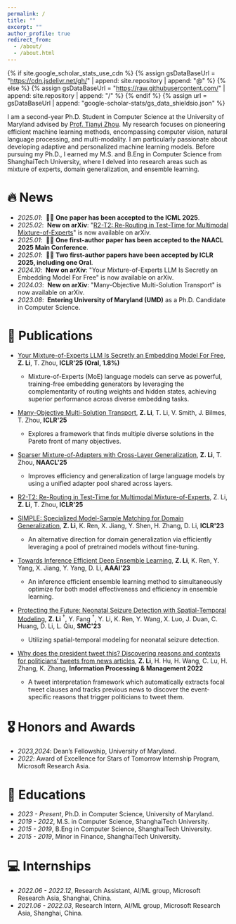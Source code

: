 ```yaml
---
permalink: /
title: ""
excerpt: ""
author_profile: true
redirect_from: 
  - /about/
  - /about.html
---
```


{% if site.google_scholar_stats_use_cdn %}
{% assign gsDataBaseUrl = "https://cdn.jsdelivr.net/gh/" | append: site.repository | append: "@" %}
{% else %}
{% assign gsDataBaseUrl = "https://raw.githubusercontent.com/" | append: site.repository | append: "/" %}
{% endif %}
{% assign url = gsDataBaseUrl | append: "google-scholar-stats/gs_data_shieldsio.json" %}

<span class='anchor' id='about-me'></span>

I am a second-year Ph.D. Student in Computer Science at the University of Maryland advised by [Prof. Tianyi Zhou](https://tianyizhou.github.io/cv/). My research focuses on pioneering efficient machine learning methods, encompassing computer vision, natural language processing, and multi-modality. I am particularly passionate about developing adaptive and personalized machine learning models. Before pursuing my Ph.D., I earned my M.S. and B.Eng in Computer Science from ShanghaiTech University, where I delved into research areas such as mixture of experts, domain generalization, and ensemble learning. 


# 🔥 News
- *2025.01*: &nbsp;🎉🎉 **One paper has been accepted to the ICML 2025**.
- *2025.02*: &nbsp;**New on arXiv**: "[R2-T2: Re-Routing in Test-Time for Multimodal Mixture-of-Experts](https://arxiv.org/pdf/2502.20395)" is now available on arXiv.
- *2025.01*: &nbsp;🎉🎉 **One first-author paper has been accepted to the NAACL 2025 Main Conference**.
- *2025.01*: &nbsp;🎉🎉 **Two first-author papers have been accepted by ICLR 2025, including one Oral**.
- *2024.10*: &nbsp;**New on arXiv**: "Your Mixture-of-Experts LLM Is Secretly an Embedding Model For Free" is now available on arXiv.
- *2024.03*: &nbsp;**New on arXiv**: "Many-Objective Multi-Solution Transport" is now available on arXiv.
- *2023.08*: &nbsp;**Entering University of Maryland (UMD)** as a Ph.D. Candidate in Computer Science.

# 📝 Publications 

- [Your Mixture-of-Experts LLM Is Secretly an Embedding Model For Free](https://arxiv.org/abs/2410.10814), **Z. Li**, T. Zhou, **ICLR'25 (Oral, 1.8%)**
  - Mixture-of-Experts (MoE) language models can serve as powerful, training-free embedding generators by leveraging the complementarity of routing weights and hidden states, achieving superior performance across diverse embedding tasks.

- [Many-Objective Multi-Solution Transport](https://arxiv.org/abs/2403.04099), **Z. Li**, T. Li, V. Smith, J. Bilmes, T. Zhou, **ICLR'25**
  - Explores a framework that finds multiple diverse solutions in the Pareto front of many objectives.
 
- [Sparser Mixture-of-Adapters with Cross-Layer Generalization](https://openreview.net/pdf?id=PFGTa6OVBI), **Z. Li**, T. Zhou, **NAACL'25**
  - Improves efficiency and generalization of large language models by using a unified adapter pool shared across layers.
 
- [R2-T2: Re-Routing in Test-Time for Multimodal Mixture-of-Experts](https://arxiv.org/pdf/2502.20395), Z. Li, **Z. Li**, T. Zhou, **ICLR'25**


- [SIMPLE: Specialized Model-Sample Matching for Domain Generalization](https://seqml.github.io/simple/), **Z. Li**, K. Ren, X. Jiang, Y. Shen, H. Zhang, D. Li, **ICLR'23**
  - An alternative direction for domain generalization via efficiently leveraging a pool of pretrained models without fine-tuning.

- [Towards Inference Efficient Deep Ensemble Learning](https://seqml.github.io/irene/), **Z. Li**, K. Ren, Y. Yang, X. Jiang, Y. Yang, D. Li, **AAAI'23**
  - An inference efficient ensemble learning method to simultaneously optimize for both model effectiveness and efficiency in ensemble learning.
 
- [Protecting the Future: Neonatal Seizure Detection with Spatial-Temporal Modeling](https://seqml.github.io/statenet/), **Z. Li** $^\dagger$, Y. Fang $^\dagger$, Y. Li, K. Ren, Y. Wang, X. Luo, J. Duan, C. Huang, D. Li, L. Qiu, **SMC'23**
  - Utilizing spatial-temporal modeling for neonatal seizure detection.

- [Why does the president tweet this? Discovering reasons and contexts for politicians’ tweets from news articles](https://www.sciencedirect.com/science/article/pii/S0306457322000218), **Z. Li**, H. Hu, H. Wang, C. Lu, H. Zhang, K. Zhang, **Information Processing & Management 2022**
  - A tweet interpretation framework which automatically extracts focal tweet clauses and tracks previous news to discover the event-specific reasons that trigger politicians to tweet them.


# 🎖 Honors and Awards
- *2023,2024*: Dean’s Fellowship, University of Maryland.
- *2022*: Award of Excellence for Stars of Tomorrow Internship Program, Microsoft Research Asia.

# 📖 Educations
- *2023 - Present*, Ph.D. in Computer Science, University of Maryland.
- *2019 - 2022*, M.S. in Computer Science, ShanghaiTech University.
- *2015 - 2019*, B.Eng in Computer Science, ShanghaiTech University.
- *2015 - 2019*, Minor in Finance, ShanghaiTech University.

# 💻 Internships
- *2022.06 - 2022.12*, Research Assistant, AI/ML group, Microsoft Research Asia, Shanghai, China.
- *2021.06 - 2022.03*, Research Intern, AI/ML group, Microsoft Research Asia, Shanghai, China.
